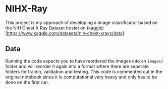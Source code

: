 # NIHX-Ray

This project is my approach of developing a image classificator based on the NIH Chest X Ray Dataset hostet on (kaggle)[https://www.kaggle.com/datasets/nih-chest-xrays/data].

## Data
Running the code expects you to have reordered the images into an `images/` folder and will reorder it again into a format where there are seperate folders for trainin, validation and testing. This code is commented out in the original notebook since it is computational very heavy and only has to be done on the first run.
